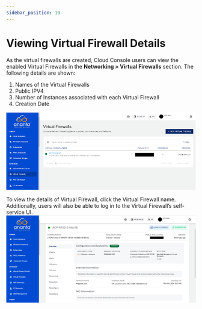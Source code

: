 ```yaml
---
sidebar_position: 10
---
```

# Viewing Virtual Firewall Details

As the virtual firewalls are created, Cloud Console users can view the enabled Virtual Firewalls in the **Networking > Virtual Firewalls** section. The following details are shown:

1. Names of the Virtual Firewalls
3. Public IPV4
4. Number of Instances associated with each Virtual Firewall
5. Creation Date

![Viewing VFI Network Details](img/CreatingaVirtualFirewall1.png)

To view the details of Virtual Firewall, click the Virtual Firewall name. Additionally, users will also be able to log in to the Virtual Firewall’s self-service UI.
![Virtual Firewall Details](img/VirtualFirewallDetails.png)



